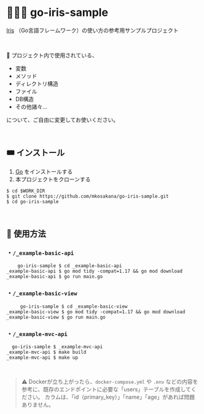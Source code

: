 # 🦸🏼‍♂️ go-iris-sample


[Iris](https://github.com/kataras/iris) （Go言語フレームワーク）の使い方の参考用サンプルプロジェクト

<br>

📢 プロジェクト内で使用されている、

 - 変数
 - メソッド
 - ディレクトリ構造
 - ファイル
 - DB構造
 - その他諸々...

について、ご自由に変更してお使いください。

<br>

## 🎟 インストール

 1. [Go](https://go.dev) をインストールする
 2. 本プロジェクトをクローンする

```shell
$ cd $WORK_DIR
$ git clone https://github.com/mkosakana/go-iris-sample.git
$ cd go-iris-sample
```

<br>

## 🐲 使用方法

### ・`/_example-basic-api`

```shell
    go-iris-sample $ cd _example-basic-api
_example-basic-api $ go mod tidy -compat=1.17 && go mod download
_example-basic-api $ go run main.go
```

### ・`/_example-basic-view`

```shell
     go-iris-sample $ cd _example-basic-view
_example-basic-view $ go mod tidy -compat=1.17 && go mod download
_example-basic-view $ go run main.go
```

### ・`/_example-mvc-api`

```shell
  go-iris-sample $ _example-mvc-api
_example-mvc-api $ make build
_example-mvc-api $ make up
```

<br>

> ⚠️ Dockerが立ち上がったら、`docker-compose.yml` や `.env` などの内容を参考に、既存のエンドポイントに必要な「users」テーブルを作成してください。 
>    カラムは、「id（primary_key）」「name」「age」があれば問題ありません。
